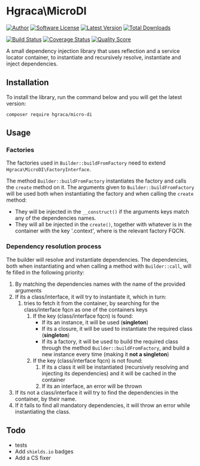 # Hgraca\MicroDI
[![Author](http://img.shields.io/badge/author-@hgraca-blue.svg?style=flat-square)](https://www.herbertograca.com)
[![Software License](https://img.shields.io/badge/license-MIT-blue.svg?style=flat-square)](LICENSE)
[![Latest Version](https://img.shields.io/github/release/hgraca/php-micro-di.svg?style=flat-square)](https://github.com/hgraca/php-micro-di/releases)
[![Total Downloads](https://img.shields.io/packagist/dt/hgraca/micro-di.svg?style=flat-square)](https://packagist.org/packages/hgraca/micro-di)

[![Build Status](https://img.shields.io/scrutinizer/build/g/hgraca/php-micro-di.svg?style=flat-square)](https://scrutinizer-ci.com/g/hgraca/php-micro-di/build)
[![Coverage Status](https://img.shields.io/scrutinizer/coverage/g/hgraca/php-micro-di.svg?style=flat-square)](https://scrutinizer-ci.com/g/hgraca/php-micro-di/code-structure)
[![Quality Score](https://img.shields.io/scrutinizer/g/hgraca/php-micro-di.svg?style=flat-square)](https://scrutinizer-ci.com/g/hgraca/php-micro-di)

A small dependency injection library that uses reflection and a service locator container, to instantiate and recursively resolve, instantiate and inject dependencies.

## Installation

To install the library, run the command below and you will get the latest version:

```
composer require hgraca/micro-di
```

## Usage

### Factories

The factories used in `Builder::buildFromFactory` need to extend `Hgraca\MicroDI\FactoryInterface`.

The method `Builder::buildFromFactory` instantiates the factory and calls the `create` method on it.
The arguments given to `Builder::buildFromFactory` will be used both when instantiating the factory and when
calling the `create` method:
* They will be injected in the `__construct()` if the arguments keys match any of the dependencies names.
* They will all be injected in the `create()`, together with whatever is in the container with the key
'<factoryFQNC>.context', where <factoryFQNC> is the relevant factory FQCN.

### Dependency resolution process

The builder will resolve and instantiate dependencies. The dependencies, both when instantiating and when calling
a method with  `Builder::call`, will fe filled in the following priority:

1. By matching the dependencies names with the name of the provided arguments
2. If its a class/interface, it will try to instantiate it, which in turn:
    1. tries to fetch it from the container, by searching for the class/interface fqcn as one of the containers keys
        1. If the key (class/interface fqcn) is found:
            * If its an instance, it will be used (**singleton**)
            * If its a closure, it will be used to instantiate the required class (**singleton**)
            * If its a factory, it will be used to build the required class through the method
            `Builder::buildFromFactory`, and build a new instance every time (making it **not a singleton**)
        2. If the key (class/interface fqcn) is not found:
            1. If its a class it will be instantiated (recursively resolving and injecting its dependencies) and it
            will be cached in the container
            2. If its an interface, an error will be thrown
3. If its not a class/interface it will try to find the dependencies in the container, by their name.
4. If it fails to find all mandatory dependencies, it will throw an error while instantiating the class.

## Todo

- tests
- Add `shields.io` badges
- Add a CS fixer
